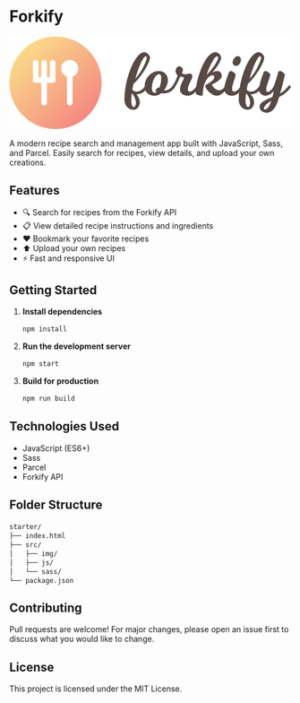 # Forkify

![Forkify Logo](src/img/logo.png)

A modern recipe search and management app built with JavaScript, Sass, and Parcel. Easily search for recipes, view details, and upload your own creations.

## Features
- 🔍 Search for recipes from the Forkify API
- 📋 View detailed recipe instructions and ingredients
- ❤️ Bookmark your favorite recipes
- ⬆️ Upload your own recipes
- ⚡ Fast and responsive UI

## Getting Started

1. **Install dependencies**
   ```bash
   npm install
   ```
2. **Run the development server**
   ```bash
   npm start
   ```
3. **Build for production**
   ```bash
   npm run build
   ```

## Technologies Used
- JavaScript (ES6+)
- Sass
- Parcel
- Forkify API

## Folder Structure
```
starter/
├── index.html
├── src/
│   ├── img/
│   ├── js/
│   └── sass/
└── package.json
```

## Contributing
Pull requests are welcome! For major changes, please open an issue first to discuss what you would like to change.

## License
This project is licensed under the MIT License.
